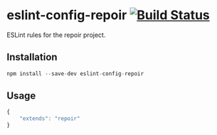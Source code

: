 # eslint-config-repoir [![Build Status](https://travis-ci.org/repoir/eslint-config-repoir.svg?branch=master)](https://travis-ci.org/repoir/eslint-config-repoir)

ESLint rules for the repoir project.

## Installation

```js
npm install --save-dev eslint-config-repoir
```

## Usage

```js
{
	"extends": "repoir"
}
```
